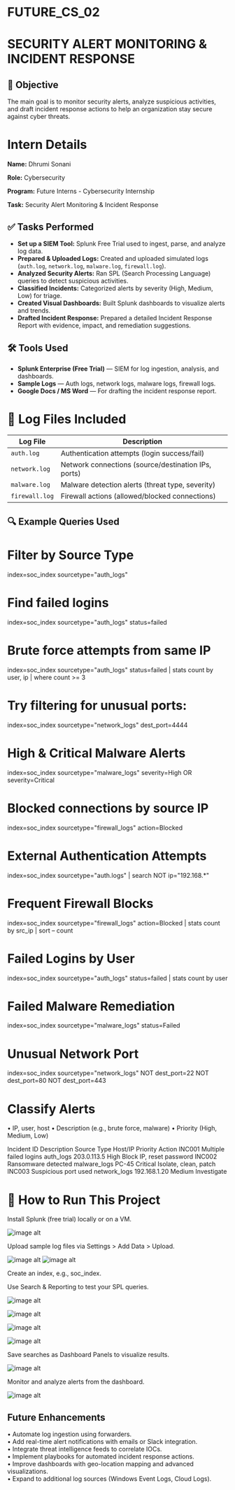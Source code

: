 # FUTURE_CS_02

# SECURITY ALERT MONITORING & INCIDENT RESPONSE

## 📌 Objective

The main goal is to monitor security alerts, analyze suspicious activities, and draft incident response actions to help an organization stay secure against cyber threats.

# Intern Details
**Name:** Dhrumi Sonani

**Role:** Cybersecurity

**Program:** Future Interns - Cybersecurity Internship

**Task:**  Security Alert Monitoring & Incident Response


## ✅ Tasks Performed

- **Set up a SIEM Tool:** Splunk Free Trial used to ingest, parse, and analyze log data.
- **Prepared & Uploaded Logs:** Created and uploaded simulated logs (`auth.log`, `network.log`, `malware.log`, `firewall.log`).
- **Analyzed Security Alerts:** Ran SPL (Search Processing Language) queries to detect suspicious activities.
- **Classified Incidents:** Categorized alerts by severity (High, Medium, Low) for triage.
- **Created Visual Dashboards:** Built Splunk dashboards to visualize alerts and trends.
- **Drafted Incident Response:** Prepared a detailed Incident Response Report with evidence, impact, and remediation suggestions.


## 🛠️ Tools Used

- **Splunk Enterprise (Free Trial)** — SIEM for log ingestion, analysis, and dashboards.
- **Sample Logs** — Auth logs, network logs, malware logs, firewall logs.
- **Google Docs / MS Word** — For drafting the incident response report.


# 📁 Log Files Included

| Log File | Description |
|----------------|-------------------------------------------|
| `auth.log` | Authentication attempts (login success/fail) |
| `network.log` | Network connections (source/destination IPs, ports) |
| `malware.log` | Malware detection alerts (threat type, severity) |
| `firewall.log` | Firewall actions (allowed/blocked connections) |



## 🔍 Example  Queries Used

# Filter by Source Type
index=soc_index sourcetype="auth_logs"

# Find failed logins
index=soc_index sourcetype="auth_logs" status=failed

# Brute force attempts from same IP
index=soc_index sourcetype="auth_logs" status=failed 
| stats count by user, ip | where count >= 3

# Try filtering for unusual ports:
index=soc_index sourcetype="network_logs" dest_port=4444

# High & Critical Malware Alerts
index=soc_index sourcetype="malware_logs" severity=High OR severity=Critical

# Blocked connections by source IP
index=soc_index sourcetype="firewall_logs" action=Blocked 

# External Authentication Attempts
index=soc_index sourcetype="auth.logs" 
| search NOT ip="192.168.*"

# Frequent Firewall Blocks
index=soc_index sourcetype="firewall_logs" action=Blocked
| stats count by src_ip
| sort – count

# Failed Logins by User
index=soc_index sourcetype="auth_logs" status=failed 
| stats count by user


# Failed Malware Remediation
index=soc_index sourcetype="malware_logs" status=Failed

# Unusual Network Port
index=soc_index sourcetype="network_logs" NOT dest_port=22 NOT dest_port=80 NOT dest_port=443

# Classify Alerts
•  IP, user, host
•  Description (e.g., brute force, malware)
•  Priority (High, Medium, Low)

Incident ID	Description         Source Type	      Host/IP	          Priority	      Action
INC001	Multiple failed logins	auth_logs	       203.0.113.5	      High	          Block IP, reset password
INC002	Ransomware detected	    malware_logs	   PC-45	            Critical	      Isolate, clean, patch
INC003	Suspicious port used	  network_logs	   192.168.1.20	      Medium	        Investigate



# 🚩 How to Run This Project

Install Splunk (free trial) locally or on a VM.

![image alt](https://github.com/dhrumi06/FUTURE_CS_02/blob/45d10026ea255490af568c4b89023c9328c0cfe9/Screenshots/s1.png)

Upload sample log files via Settings > Add Data > Upload.

![image alt](https://github.com/dhrumi06/FUTURE_CS_02/blob/9e3436304f8fc378991d1e8422978e2aff9fd9b0/Screenshots/s2.png)
![image alt](https://github.com/dhrumi06/FUTURE_CS_02/blob/9e3436304f8fc378991d1e8422978e2aff9fd9b0/Screenshots/s3.png)

Create an index, e.g., soc_index.

Use Search & Reporting to test your SPL queries.

![image alt](https://github.com/dhrumi06/FUTURE_CS_02/blob/9e3436304f8fc378991d1e8422978e2aff9fd9b0/Screenshots/s9.png)

![image alt](https://github.com/dhrumi06/FUTURE_CS_02/blob/9e3436304f8fc378991d1e8422978e2aff9fd9b0/Screenshots/t1.png)

![image alt](https://github.com/dhrumi06/FUTURE_CS_02/blob/9e3436304f8fc378991d1e8422978e2aff9fd9b0/Screenshots/t2.png)

![image alt](https://github.com/dhrumi06/FUTURE_CS_02/blob/9e3436304f8fc378991d1e8422978e2aff9fd9b0/Screenshots/t3.png)


Save searches as Dashboard Panels to visualize results.

![image alt](https://github.com/dhrumi06/FUTURE_CS_02/blob/9e3436304f8fc378991d1e8422978e2aff9fd9b0/Screenshots/t4.png)

Monitor and analyze alerts from the dashboard.

![image alt](https://github.com/dhrumi06/FUTURE_CS_02/blob/9e3436304f8fc378991d1e8422978e2aff9fd9b0/Screenshots/t5.png)


## Future Enhancements  
• Automate log ingestion using forwarders.  
• Add real-time alert notifications with emails or Slack integration.  
• Integrate threat intelligence feeds to correlate IOCs.  
• Implement playbooks for automated incident response actions.  
• Improve dashboards with geo-location mapping and advanced visualizations.  
• Expand to additional log sources (Windows Event Logs, Cloud Logs).  
